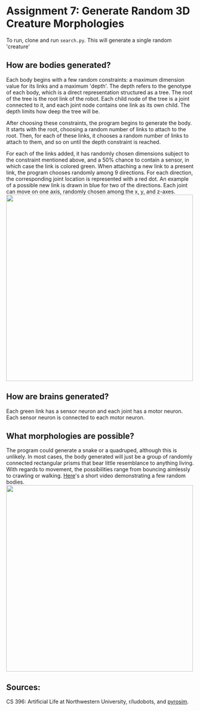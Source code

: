 # Assignment 7: Generate Random 3D Creature Morphologies
To run, clone and run `search.py`. This will generate a single random 'creature'

## How are bodies generated?
Each body begins with a few random constraints: a maximum dimension value for its links and a maximum 'depth'. The depth refers to
the genotype of each body, which is a direct representation structured as a tree. The root of the tree is the root link of the robot. 
Each child node of the tree is a joint connected to it, and each joint node contains one link as its own child. The depth limits how 
deep the tree will be.

After choosing these constraints, the program begins to generate the body. It starts with the root, choosing 
a random number of links to attach to the root. Then, for each of these links, it chooses a random number of links
to attach to them, and so on until the depth constraint is reached.

For each of the links added, it has randomly chosen dimensions subject to the constraint mentioned above, and a 
50% chance to contain a sensor, in which case the link is colored green. When attaching a new link to a present link,
the program chooses randomly among 9 directions. For each direction, the corresponding joint location is represented with a red dot.
An example of a possible new link is drawn in blue for two of the directions. Each joint can move on one axis, randomly chosen among the x, y, and z-axes.
<img src="https://user-images.githubusercontent.com/68213464/219844289-0bc2b58b-bb87-4a65-826d-901fc4e9e17d.png" width="500" height="500">

## How are brains generated?
Each green link has a sensor neuron and each joint has a motor neuron. Each sensor neuron 
is connected to each motor neuron.

## What morphologies are possible? 
The program could generate a snake or a quadruped, although this is unlikely. In most cases, the body generated
will just be a group of randomly connected rectangular prisms that bear little resemblance to anything living. With regards
to movement, the possibilities range from bouncing aimlessly to crawling or walking. [Here](https://www.youtube.com/watch?v=KaYPuSWcNjU)'s
a short video demonstrating a few random bodies.
<img src="https://user-images.githubusercontent.com/68213464/219844293-2056f50a-90a3-4ec4-9582-dcaac5d19770.png" width="500" height="500">

## Sources:
CS 396: Artificial Life at Northwestern University, r/ludobots, and [pyrosim](https://github.com/jbongard/pyrosim).

